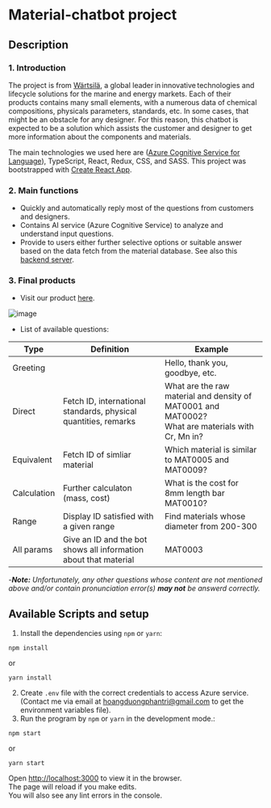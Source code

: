 # Material-chatbot project

## Description

### 1. Introduction

The project is from [Wärtsilä](https://www.wartsila.com/), a global leader in innovative technologies and lifecycle solutions for the marine and energy markets. Each of their products contains many small elements, with a numerous data of chemical compositions, physicals parameters, standards, etc. In some cases, that might be an obstacle for any designer. For this reason, this chatbot is expected to be a solution which assists the customer and designer to get more information about the components and materials.

The main technologies we used here are ([Azure Cognitive Service for Language](https://learn.microsoft.com/en-us/azure/cognitive-services/language-service/)), TypeScript, React, Redux, CSS, and SASS. This project was bootstrapped with [Create React App](https://github.com/facebook/create-react-app).

### 2. Main functions

- Quickly and automatically reply most of the questions from customers and designers.
- Contains AI service (Azure Cognitive Service) to analyze and understand input questions.
- Provide to users either further selective options or suitable answer based on the data fetch from the material database. See also this [backend server](https://github.com/hoangduong-coder/material-chatbot-backend).

### 3. Final products

- Visit our product [here](https://material-chatbot-vnteam.vercel.app/).

![image](https://user-images.githubusercontent.com/63698826/207586006-6da0eef4-827e-44b7-a671-b6d83d22f295.png)

- List of available questions:

| Type | Definition | Example |
| --- | --- | --- |
| Greeting | | Hello, thank you, goodbye, etc. |
| Direct | Fetch ID, international standards, physical quantities, remarks | What are the raw material and density of MAT0001 and MAT0002? <br> What are materials with Cr, Mn in?|
| Equivalent | Fetch ID of simliar material | Which material is similar to MAT0005 and MAT0009? |
| Calculation | Further calculaton (mass, cost) | What is the cost for 8mm length bar MAT0010? |
| Range | Display ID satisfied with a given range | Find materials whose diameter from 200-300 |
| All params | Give an ID and the bot shows all information about that material | MAT0003 |

-***Note:** Unfortunately, any other questions whose content are not mentioned above and/or contain pronunciation error(s) **may not** be answerd correctly.*

## Available Scripts and setup

1. Install the dependencies using `npm` or `yarn`:

```
npm install
```

or

```
yarn install
```

2. Create `.env` file with the correct credentials to access Azure service. (Contact me via email at hoangduongphantri@gmail.com to get the environment variables file).
3. Run the program by `npm` or `yarn` in the development mode.:

```
npm start
```

or

```
yarn start
```

Open [http://localhost:3000](http://localhost:3000) to view it in the browser.\
The page will reload if you make edits.\
You will also see any lint errors in the console.
